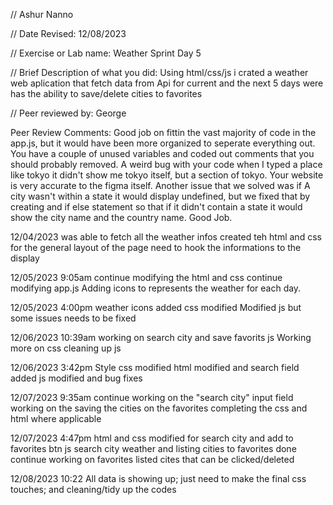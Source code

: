 // Ashur Nanno 

 // Date Revised: 12/08/2023 

 // Exercise or Lab name: Weather Sprint Day 5

 // Brief Description of what you did: Using html/css/js i crated a weather web aplication that fetch data from Api for current and the next 5 days were has the ability to save/delete cities to favorites  

// Peer reviewed by: George

Peer Review Comments: Good job on fittin the vast majority of code in the app.js, but it would have been more organized to seperate everything out. You have a couple of unused variables and coded out comments that you should probably removed. A weird bug with your code when I typed a place like tokyo it didn't show me tokyo itself, but a section of tokyo. Your website is very accurate to the figma itself. Another issue that we solved was if A city wasn't within a state it would display undefined, but we fixed that by creating and if else statement so that if it didn't contain a state it would show the city name and the country name. Good Job.


12/04/2023
was able to fetch all the weather infos
created teh html and css for the general layout of the page
need to hook the informations to the display

12/05/2023 9:05am
continue modifying the html and css
continue modifying app.js 
Adding icons to represents the weather for each day.

12/05/2023 4:00pm
weather icons added
css modified
Modified js but some issues needs to be fixed

12/06/2023 10:39am
working on search city and save favorits js
Working more on css
cleaning up js

12/06/2023 3:42pm
Style css modified
html modified and search field added
js modified and bug fixes

12/07/2023 9:35am
continue working on the "search city" input field
working on the saving the cities on the favorites
completing the css and html where applicable

12/07/2023 4:47pm
html and css modified for search city and add to favorites btn
js search city weather and listing cities to favorites done
continue working on favorites listed cites that can be clicked/deleted

12/08/2023 10:22
All data is showing up; just need to make the final css touches; and cleaning/tidy up the codes